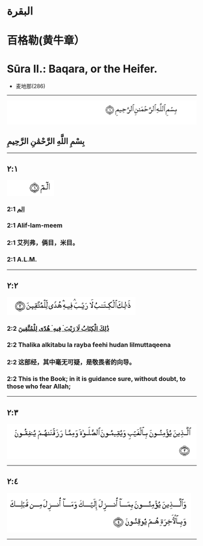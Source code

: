 # البقرة
# 百格勒(黄牛章）
# Sūra II.: Baqara, or the Heifer.
- 麦地那(286)

---
![](images/001_001.gif)
## بِسْمِ اللَّهِ الرَّحْمَٰنِ الرَّحِيمِ
___
## ٢:١
![002_001](images/002_001.gif)
### 2:1 [الم](002_001.md)
### 2:1 Alif-lam-meem
### 2:1 艾列弗，俩目，米目。
### 2:1 A.L.M.
---
## ٢:٢
![002_002](images/002_002.gif)
### 2:2 [ذَٰلِكَ الْكِتَابُ لَا رَيْبَ ۛ فِيهِ ۛ هُدًى لِلْمُتَّقِينَ](002_002.md)
### 2:2 Thalika alkitabu la rayba feehi hudan lilmuttaqeena
### 2:2 这部经，其中毫无可疑，是敬畏者的向导。
### 2:2 This is the Book; in it is guidance sure, without doubt, to those who fear Allah;
---
## ٢:٣
![002_003](images/002_003.gif)

---
## ٢:٤
![002_004](images/002_004.gif)

---


